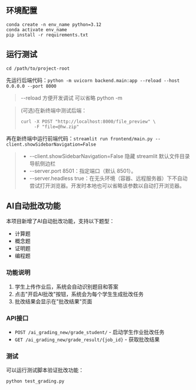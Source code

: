 ## 环境配置

```
conda create -n env_name python=3.12
conda activate env_name
pip install -r requirements.txt
```

## 运行测试

`cd /path/to/project-root`

先运行后端代码：`python -m uvicorn backend.main:app --reload --host 0.0.0.0 --port 8000`

> --reload 方便开发调试
> 可以省略 python -m

> (可选)在新终端中测试后端：
>
> ```
> curl -X POST "http://localhost:8000/file_preview" \
>      -F "file=@hw.zip"
> ```

再在新终端中运行前端代码：`streamlit run frontend/main.py --client.showSidebarNavigation=False`

> - --client.showSidebarNavigation=False 隐藏 streamlit 默认文件目录导航侧边栏
> - --server.port 8501：指定端口（默认 8501）。
> - --server.headless true：在无头环境（容器、远程服务器）下不自动尝试打开浏览器。开发时本地也可以省略该参数以自动打开浏览器。

## AI自动批改功能

本项目新增了AI自动批改功能，支持以下题型：
- 计算题
- 概念题
- 证明题
- 编程题

### 功能说明

1. 学生上传作业后，系统会自动识别题目和答案
2. 点击"开启AI批改"按钮，系统会为每个学生生成批改任务
3. 批改结果会显示在"批改结果"页面

### API接口

- `POST /ai_grading_new/grade_student/` - 启动学生作业批改任务
- `GET /ai_grading_new/grade_result/{job_id}` - 获取批改结果

### 测试

可以运行测试脚本验证批改功能：
```
python test_grading.py
```